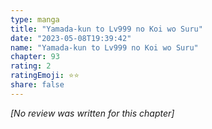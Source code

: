 ```yaml
---
type: manga
title: "Yamada-kun to Lv999 no Koi wo Suru"
date: "2023-05-08T19:39:42"
name: "Yamada-kun to Lv999 no Koi wo Suru"
chapter: 93
rating: 2
ratingEmoji: ⭐️⭐️
share: false
---
```


*[No review was written for this chapter]*
